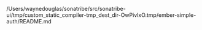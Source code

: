 /Users/waynedouglas/sonatribe/src/sonatribe-ui/tmp/custom_static_compiler-tmp_dest_dir-OwPivlxO.tmp/ember-simple-auth/README.md